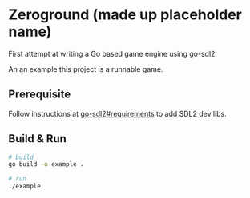 # Zeroground (made up placeholder name)

First attempt at writing a Go based game engine using go-sdl2.

An an example this project is a runnable game.

## Prerequisite

Follow instructions at [go-sdl2#requirements](https://github.com/veandco/go-sdl2#requirements) to add SDL2 dev libs.

## Build & Run

```BASH
# build
go build -o example .

# run
./example
```